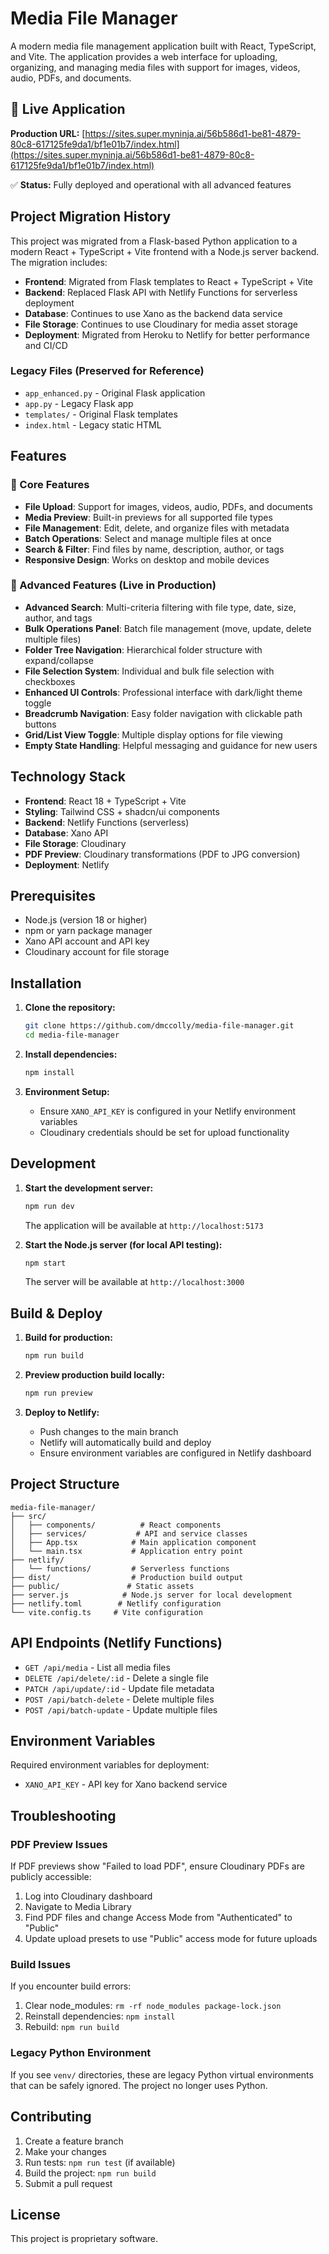 # Media File Manager

A modern media file management application built with React, TypeScript, and Vite. The application provides a web interface for uploading, organizing, and managing media files with support for images, videos, audio, PDFs, and documents.

## 🚀 Live Application

**Production URL:** [https://sites.super.myninja.ai/56b586d1-be81-4879-80c8-617125fe9da1/bf1e01b7/index.html](https://sites.super.myninja.ai/56b586d1-be81-4879-80c8-617125fe9da1/bf1e01b7/index.html)

✅ **Status:** Fully deployed and operational with all advanced features

## Project Migration History

This project was migrated from a Flask-based Python application to a modern React + TypeScript + Vite frontend with a Node.js server backend. The migration includes:

- **Frontend**: Migrated from Flask templates to React + TypeScript + Vite
- **Backend**: Replaced Flask API with Netlify Functions for serverless deployment
- **Database**: Continues to use Xano as the backend data service
- **File Storage**: Continues to use Cloudinary for media asset storage
- **Deployment**: Migrated from Heroku to Netlify for better performance and CI/CD

### Legacy Files (Preserved for Reference)
- `app_enhanced.py` - Original Flask application
- `app.py` - Legacy Flask app
- `templates/` - Original Flask templates
- `index.html` - Legacy static HTML

## Features

### 🎯 Core Features
- **File Upload**: Support for images, videos, audio, PDFs, and documents
- **Media Preview**: Built-in previews for all supported file types
- **File Management**: Edit, delete, and organize files with metadata
- **Batch Operations**: Select and manage multiple files at once
- **Search & Filter**: Find files by name, description, author, or tags
- **Responsive Design**: Works on desktop and mobile devices

### 🚀 Advanced Features (Live in Production)
- **Advanced Search**: Multi-criteria filtering with file type, date, size, author, and tags
- **Bulk Operations Panel**: Batch file management (move, update, delete multiple files)
- **Folder Tree Navigation**: Hierarchical folder structure with expand/collapse
- **File Selection System**: Individual and bulk file selection with checkboxes
- **Enhanced UI Controls**: Professional interface with dark/light theme toggle
- **Breadcrumb Navigation**: Easy folder navigation with clickable path buttons
- **Grid/List View Toggle**: Multiple display options for file viewing
- **Empty State Handling**: Helpful messaging and guidance for new users

## Technology Stack

- **Frontend**: React 18 + TypeScript + Vite
- **Styling**: Tailwind CSS + shadcn/ui components
- **Backend**: Netlify Functions (serverless)
- **Database**: Xano API
- **File Storage**: Cloudinary
- **PDF Preview**: Cloudinary transformations (PDF to JPG conversion)
- **Deployment**: Netlify

## Prerequisites

- Node.js (version 18 or higher)
- npm or yarn package manager
- Xano API account and API key
- Cloudinary account for file storage

## Installation

1. **Clone the repository:**
   ```bash
   git clone https://github.com/dmccolly/media-file-manager.git
   cd media-file-manager
   ```

2. **Install dependencies:**
   ```bash
   npm install
   ```

3. **Environment Setup:**
   - Ensure `XANO_API_KEY` is configured in your Netlify environment variables
   - Cloudinary credentials should be set for upload functionality

## Development

1. **Start the development server:**
   ```bash
   npm run dev
   ```
   The application will be available at `http://localhost:5173`

2. **Start the Node.js server (for local API testing):**
   ```bash
   npm start
   ```
   The server will be available at `http://localhost:3000`

## Build & Deploy

1. **Build for production:**
   ```bash
   npm run build
   ```

2. **Preview production build locally:**
   ```bash
   npm run preview
   ```

3. **Deploy to Netlify:**
   - Push changes to the main branch
   - Netlify will automatically build and deploy
   - Ensure environment variables are configured in Netlify dashboard

## Project Structure

```
media-file-manager/
├── src/
│   ├── components/          # React components
│   ├── services/           # API and service classes
│   ├── App.tsx            # Main application component
│   └── main.tsx           # Application entry point
├── netlify/
│   └── functions/         # Serverless functions
├── dist/                  # Production build output
├── public/               # Static assets
├── server.js            # Node.js server for local development
├── netlify.toml        # Netlify configuration
└── vite.config.ts     # Vite configuration
```

## API Endpoints (Netlify Functions)

- `GET /api/media` - List all media files
- `DELETE /api/delete/:id` - Delete a single file
- `PATCH /api/update/:id` - Update file metadata
- `POST /api/batch-delete` - Delete multiple files
- `POST /api/batch-update` - Update multiple files

## Environment Variables

Required environment variables for deployment:

- `XANO_API_KEY` - API key for Xano backend service

## Troubleshooting

### PDF Preview Issues
If PDF previews show "Failed to load PDF", ensure Cloudinary PDFs are publicly accessible:
1. Log into Cloudinary dashboard
2. Navigate to Media Library
3. Find PDF files and change Access Mode from "Authenticated" to "Public"
4. Update upload presets to use "Public" access mode for future uploads

### Build Issues
If you encounter build errors:
1. Clear node_modules: `rm -rf node_modules package-lock.json`
2. Reinstall dependencies: `npm install`
3. Rebuild: `npm run build`

### Legacy Python Environment
If you see `venv/` directories, these are legacy Python virtual environments that can be safely ignored. The project no longer uses Python.

## Contributing

1. Create a feature branch
2. Make your changes
3. Run tests: `npm run test` (if available)
4. Build the project: `npm run build`
5. Submit a pull request

## License

This project is proprietary software.

